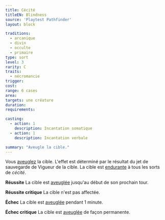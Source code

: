 ```yaml
---
title: Cécité
titleEN: Blindness
source: 'Playtest Pathfinder'
layout: block

traditions:
  - arcanique
  - divin
  - occulte
  - primaire
type: sort
level: 3
rarity: C
traits:
  - nécromancie
trigger: 
cost: 
range: 6 cases
area: 
targets: une créature
duration: 
requirements: 

casting:
  - action: 1
    description: Incantation somatique
  - action: 1
    description: Incantation verbale

summary: "Aveugle la cible."
---
```

Vous [aveuglez](/conditions/aveuglé.html) la cible. L'effet est déterminé par le résultat du jet de sauvegarde de Vigueur de la cible. La cible est [endurante](/ch9-jouer-à-pathfinder/conditions.html#endurant) à tous les sorts de *cécité*.

**Réussite** La cible est [aveuglée](/conditions/aveuglé.html) jusqu'au début de son prochain tour.

**Réussite critique** La cible n'est pas affectée.

**Échec** La cible est [aveuglée](/conditions/aveuglé.html) pendant 1 minute.

**Échec critique** La cible est [aveuglée](/conditions/aveuglé.html) de façon permanente.
